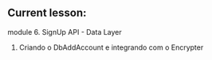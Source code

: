 ## Current lesson:

module 6. SignUp API - Data Layer
1. Criando o DbAddAccount e integrando com o Encrypter